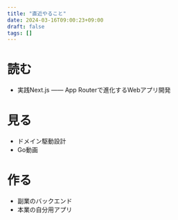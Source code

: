 ```yaml
---
title: "直近やること"
date: 2024-03-16T09:00:23+09:00
draft: false
tags: [] 
---
```

<!--more-->
# 読む
- 実践Next.js —— App Routerで進化するWebアプリ開発 

# 見る
- ドメイン駆動設計
- Go動画

# 作る
- 副業のバックエンド
- 本業の自分用アプリ
